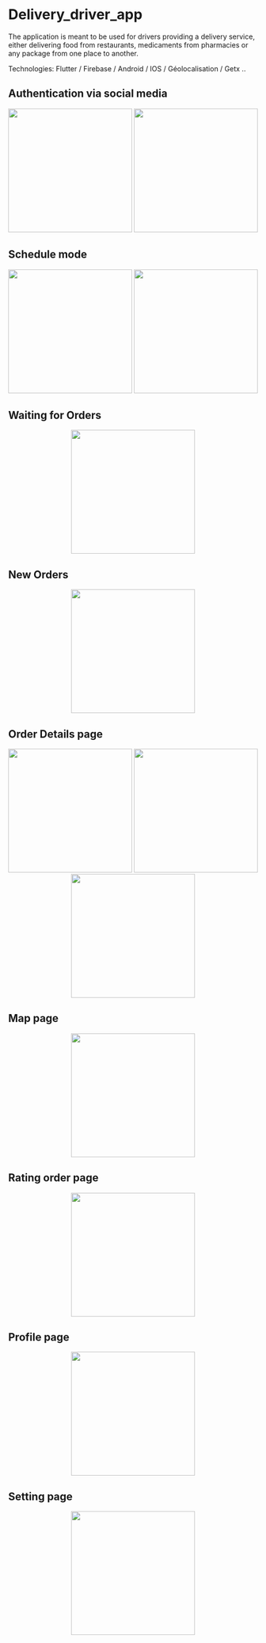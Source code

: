 # Delivery_driver_app

The application is meant to be used for drivers providing a delivery service, either delivering food from restaurants, medicaments from pharmacies or any package from one place to another. 


Technologies: Flutter / Firebase / Android / IOS / Géolocalisation / Getx ..



##	Authentication via social media

<p align="center">
<img src="https://user-images.githubusercontent.com/64175026/219414708-dd3e6d03-d6a7-4d12-93f4-fba822c57a3e.jpg"  width="250"  >
<img src="https://user-images.githubusercontent.com/64175026/219414718-7b92015b-edaa-4f73-b534-26cca6b4aafd.jpg"  width="250"  >
</p>


##	Schedule mode

<p align="center">
<img src="https://user-images.githubusercontent.com/64175026/219406098-f5fc0112-3a54-4064-9630-311595758112.jpg"  width="250"  >
<img src="https://user-images.githubusercontent.com/64175026/219406129-2046322e-1b03-4642-9006-471bd4a6f706.jpg"  width="250"  >
</p>



## Waiting for Orders

<p align="center">

<img src="https://user-images.githubusercontent.com/64175026/219410461-1400e07d-89ee-46d6-baac-88c847b3e4ea.jpg"  width="250"  >
</p>



## New Orders
<p align="center">

<img src="https://user-images.githubusercontent.com/64175026/219412083-e083dfc4-3462-4416-bbb2-f337039f8bcf.jpg"  width="250"  >
</p>


## Order  Details page

<p align="center">
<img src="https://user-images.githubusercontent.com/64175026/219412468-964cac34-60e0-4d43-ae17-cc50622e4fa7.jpg"  width="250"  >
<img src="https://user-images.githubusercontent.com/64175026/219412488-d32a9df8-929b-439c-9822-1237f642e47a.jpg"  width="250"  >

<img src="https://user-images.githubusercontent.com/64175026/219412507-8c78e069-e3e7-446a-b4e2-7b1355c16b75.jpg"  width="250"  >
</p>


## Map page

<p align="center">
<img src="https://user-images.githubusercontent.com/64175026/219413399-7ddcea96-9688-40c4-aa5b-91fdd0069285.jpg"  width="250"  >
</p>


## Rating order page

<p align="center">

<img src="https://user-images.githubusercontent.com/64175026/219410855-5dd3b80f-dae6-4987-9572-5927fdb6db81.jpg"  width="250"  >
</p>


## Profile page

<p align="center">
<img src="https://user-images.githubusercontent.com/64175026/219411576-17c0f8e5-8d7a-4465-a6c8-3f7c9955a265.jpg"  width="250"  >
</p>




## Setting page

<p align="center">
<img src="https://user-images.githubusercontent.com/64175026/219409572-8269a630-abf9-430c-b6a0-b87f7708861a.jpg"  width="250"  >
</p>

